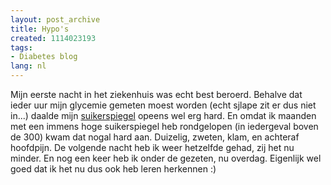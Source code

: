 ```yaml
---
layout: post_archive
title: Hypo's
created: 1114023193
tags:
- Diabetes blog
lang: nl
---
```

Mijn eerste nacht in het ziekenhuis was echt best beroerd. Behalve dat ieder uur mijn glycemie gemeten moest worden (echt sjlape zit er dus niet in...) daalde mijn [suikerspiegel](http://nl.wikipedia.org/wiki/Suikerspiegel) opeens wel erg hard. En omdat ik maanden met een immens hoge suikerspiegel heb rondgelopen (in iedergeval boven de 300) kwam dat nogal hard aan. Duizelig, zweten, klam, en achteraf hoofdpijn. De volgende nacht heb ik weer hetzelfde gehad, zij het nu minder. En nog een keer heb ik onder de gezeten, nu overdag. Eigenlijk wel goed dat ik het nu dus ook heb leren herkennen :)
